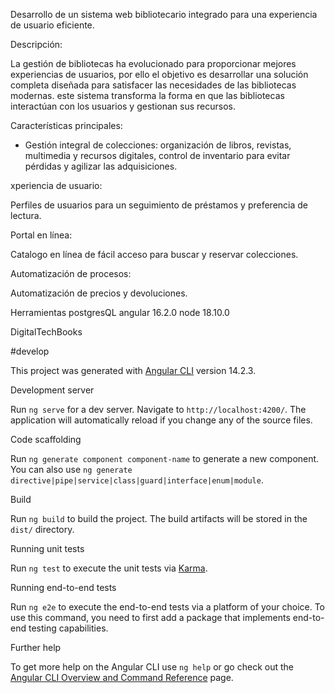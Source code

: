 Desarrollo de un sistema web bibliotecario integrado para una experiencia de usuario eficiente. 

Descripción: 

La gestión de bibliotecas ha evolucionado para proporcionar mejores experiencias de usuarios, por ello el objetivo es desarrollar una solución completa diseñada para satisfacer las necesidades de las bibliotecas modernas. este sistema transforma la forma en que las bibliotecas interactúan con los usuarios y gestionan sus recursos. 

Características principales: 

  - Gestión integral de colecciones: organización de libros, revistas, multimedia y recursos digitales, control de inventario para evitar pérdidas y agilizar las adquisiciones. 

xperiencia de usuario:  

  Perfiles de usuarios para un seguimiento de préstamos y preferencia de lectura. 

Portal en línea: 

   Catalogo en línea de fácil acceso para buscar y reservar colecciones. 

Automatización de procesos: 

  Automatización de precios y devoluciones. 

Herramientas
postgresQL
angular 16.2.0
node 18.10.0

DigitalTechBooks

#develop

This project was generated with [Angular CLI](https://github.com/angular/angular-cli) version 14.2.3.

Development server

Run `ng serve` for a dev server. Navigate to `http://localhost:4200/`. The application will automatically reload if you change any of the source files.

Code scaffolding

Run `ng generate component component-name` to generate a new component. You can also use `ng generate directive|pipe|service|class|guard|interface|enum|module`.

Build

Run `ng build` to build the project. The build artifacts will be stored in the `dist/` directory.

Running unit tests

Run `ng test` to execute the unit tests via [Karma](https://karma-runner.github.io).

Running end-to-end tests

Run `ng e2e` to execute the end-to-end tests via a platform of your choice. To use this command, you need to first add a package that implements end-to-end testing capabilities.

Further help

To get more help on the Angular CLI use `ng help` or go check out the [Angular CLI Overview and Command Reference](https://angular.io/cli) page.

